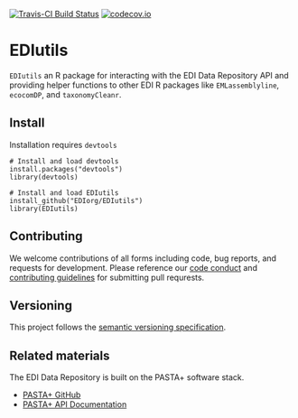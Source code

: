 [![Travis-CI Build Status](https://travis-ci.com/EDIorg/EDIutils.svg?branch=master)](https://travis-ci.org/EDIorg/EDIutils)
[![codecov.io](https://codecov.io/github/EDIorg/EDIutils/coverage.svg?branch=master)](https://codecov.io/github/EDIorg/EDIutils?branch=master)

# EDIutils
`EDIutils` an R package for interacting with the EDI Data Repository API and providing helper functions to other EDI R packages like `EMLassemblyline`, `ecocomDP`, and `taxonomyCleanr`.

## Install

Installation requires `devtools`

```
# Install and load devtools
install.packages("devtools")
library(devtools)

# Install and load EDIutils
install_github("EDIorg/EDIutils")
library(EDIutils)
```

## Contributing

We welcome contributions of all forms including code, bug reports, and requests for development. Please reference our [code conduct](https://github.com/EDIorg/EDIutils/blob/master/CODE_OF_CONDUCT.md) and [contributing guidelines](https://github.com/EDIorg/EDIutils/blob/master/CONTRIBUTING.md) for submitting pull requrests.

## Versioning

This project follows the [semantic versioning specification](https://semver.org).

## Related materials

The EDI Data Repository is built on the PASTA+ software stack.
* [PASTA+ GitHub](https://github.com/PASTAplus)
* [PASTA+ API Documentation](https://pastaplus-core.readthedocs.io/en/latest/index.html#)
